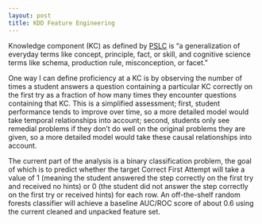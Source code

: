 ```yaml
---
layout: post
title: KDD Feature Engineering
---
```


Knowledge component (KC) as defined by [PSLC](https://pslcdatashop.web.cmu.edu/KDDCup/rules_data_format.jsp) is “a generalization of everyday terms like concept, principle, fact, or skill, and cognitive science terms like schema, production rule, misconception, or facet.”

One way I can define proficiency at a KC is by observing the number of times a student answers a question containing a particular KC correctly on the first try as a fraction of how many times they encounter questions containing that KC. This is a simplified assessment; first, student performance tends to improve over time, so a more detailed model would take temporal relationships into account; second, students only see remedial problems if they don’t do well on the original problems they are given, so a more detailed model would take these causal relationships into account.

The current part of the analysis is a binary classification problem, the goal of which is to predict whether the target Correct First Attempt will take a value of 1 (meaning the student answered the step correctly on the first try and received no hints) or 0 (the student did not answer the step correctly on the first try or received hints) for each row. An off-the-shelf random forests classifier will achieve a baseline AUC/ROC score of about 0.6 using the current cleaned and unpacked feature set. 
